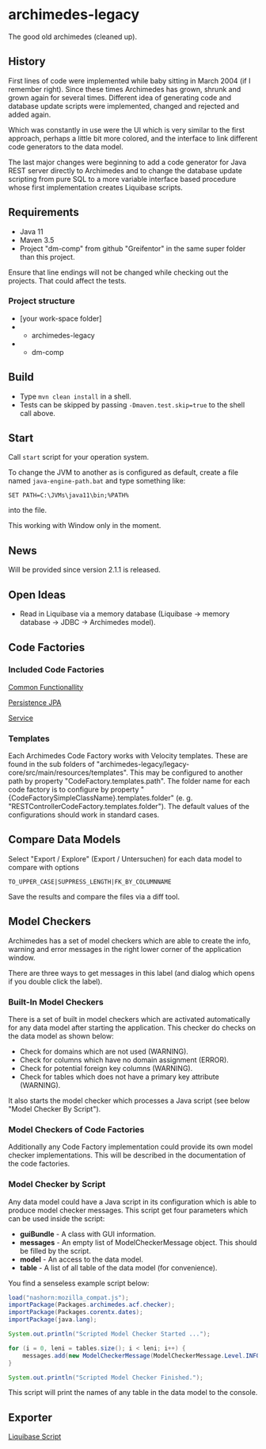 # archimedes-legacy
The good old archimedes (cleaned up).


## History

First lines of code were implemented while baby sitting in March 2004 (if I remember right). Since these times Archimedes has grown, shrunk and grown again for several times. Different idea of generating code and database update scripts were implemented, changed and rejected and added again.

Which was constantly in use were the UI which is very similar to the first approach, perhaps a little bit more colored, and the interface to link different code generators to the data model.

The last major changes were beginning to add a code generator for Java REST server directly to Archimedes and to change the database update scripting from pure SQL to a more variable interface based procedure whose first implementation creates Liquibase scripts.


## Requirements

* Java 11
* Maven 3.5
* Project "dm-comp" from github "Greifentor" in the same super folder than this project.

Ensure that line endings will not be changed while checking out the projects. That could affect the tests.


### Project structure

* [your work-space folder]
* - archimedes-legacy
* - dm-comp


## Build

* Type `mvn clean install` in a shell.
* Tests can be skipped by passing `-Dmaven.test.skip=true` to the shell call above.


## Start

Call `start` script for your operation system.

To change the JVM to another as is configured as default, create a file named `java-engine-path.bat` and type 
something like:
```
SET PATH=C:\JVMs\java11\bin;%PATH%
```

into the file.

This working with Window only in the moment.


## News

Will be provided since version 2.1.1 is released.


## Open Ideas

* Read in Liquibase via a memory database (Liquibase -> memory database -> JDBC -> Archimedes model).


## Code Factories

### Included Code Factories

[Common Functionallity](./legacy-core/src/main/java/archimedes/codegenerators/README.md)

[Persistence JPA](./legacy-core/src/main/java/archimedes/codegenerators/persistence/jpa/README.md)

[Service](./legacy-core/src/main/java/archimedes/codegenerators/service/README.md)

### Templates

Each Archimedes Code Factory works with Velocity templates. These are found in the sub folders of 
"archimedes-legacy/legacy-core/src/main/resources/templates". This may be configured to another path by property
"CodeFactory.templates.path". The folder name for each code factory is to configure by property 
"{CodeFactorySimpleClassName}.templates.folder" (e. g. "RESTControllerCodeFactory.templates.folder"). The default 
values of the configurations should work in standard cases.


## Compare Data Models

Select "Export / Explore" (Export / Untersuchen) for each data model to compare with options

```
TO_UPPER_CASE|SUPPRESS_LENGTH|FK_BY_COLUMNNAME
```

Save the results and compare the files via a diff tool.


## Model Checkers

Archimedes has a set of model checkers which are able to create the info, 
warning and error messages in the right lower corner of the application 
window.

There are three ways to get messages in this label (and dialog which opens
if you double click the label).

### Built-In Model Checkers

There is a set of built in model checkers which are activated automatically
for any data model after starting the application. This checker do checks on 
the data model as shown below:

* Check for domains which are not used (WARNING).
* Check for columns which have no domain assignment (ERROR).
* Check for potential foreign key columns (WARNING).
* Check for tables which does not have a primary key attribute (WARNING). 

It also starts the model checker which processes a Java script (see below
"Model Checker By Script").


### Model Checkers of Code Factories

Additionally any Code Factory implementation could provide its own model 
checker implementations. This will be described in the documentation of the 
code factories.


### Model Checker by Script

Any data model could have a Java script in its configuration which is able
to produce model checker messages. This script get four parameters which 
can be used inside the script:

* **guiBundle** - A class with GUI information.
* **messages** - An empty list of ModelCheckerMessage object. This should be filled by the script.
* **model** - An access to the data model.
* **table** - A list of all table of the data model (for convenience).

You find a senseless example script below:
```java
load("nashorn:mozilla_compat.js");
importPackage(Packages.archimedes.acf.checker);
importPackage(Packages.corentx.dates);
importPackage(java.lang);

System.out.println("Scripted Model Checker Started ...");

for (i = 0, leni = tables.size(); i < leni; i++) {
    messages.add(new ModelCheckerMessage(ModelCheckerMessage.Level.INFO, guiBundle.getResourceText("Table checked: {0}", tables.get(i).getName())));
}

System.out.println("Scripted Model Checker Finished.");
```

This script will print the names of any table in the data model to the console.


## Exporter

[Liquibase Script](./legacy-core/src/main/java/archimedes/legacy/exporter/README.md)